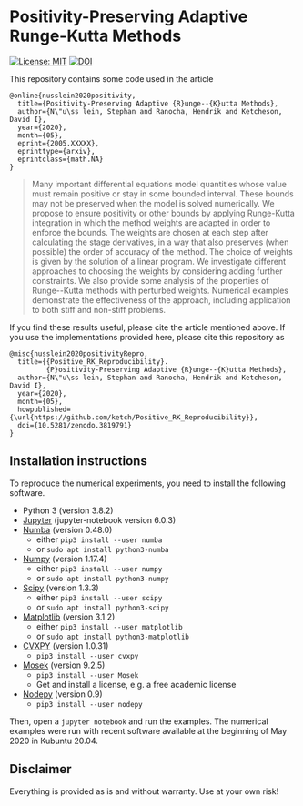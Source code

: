 # Positivity-Preserving Adaptive Runge-Kutta Methods

[![License: MIT](https://img.shields.io/badge/License-MIT-success.svg)](https://opensource.org/licenses/MIT)
[![DOI](https://zenodo.org/badge/262750089.svg)](https://zenodo.org/badge/latestdoi/262750089)

This repository contains some code used in the article
```
@online{nusslein2020positivity,
  title={Positivity-Preserving Adaptive {R}unge--{K}utta Methods},
  author={N\"u\ss lein, Stephan and Ranocha, Hendrik and Ketcheson, David I},
  year={2020},
  month={05},
  eprint={2005.XXXXX},
  eprinttype={arxiv},
  eprintclass={math.NA}
}
```

> Many important differential equations model quantities whose value must remain positive or stay in some bounded interval. These bounds may not be preserved when the model is solved numerically. We propose to ensure positivity or other bounds by applying Runge-Kutta integration in which the method weights are adapted in order to enforce the bounds. The weights are chosen at each step after calculating the stage derivatives, in a way that also preserves (when possible) the order of accuracy of the method. The choice of weights is given by the solution of a linear program. We investigate different approaches to choosing the weights by considering adding further constraints. We also provide some analysis of the properties
of Runge--Kutta methods with perturbed weights. Numerical examples demonstrate the effectiveness of the approach, including application to both stiff and non-stiff problems.

If you find these results useful, please cite the article mentioned above. If you
use the implementations provided here, please cite this repository as
```
@misc{nusslein2020positivityRepro,
  title={{Positive_RK_Reproducibility}.
         {P}ositivity-Preserving Adaptive {R}unge--{K}utta Methods},
  author={N\"u\ss lein, Stephan and Ranocha, Hendrik and Ketcheson, David I},
  year={2020},
  month={05},
  howpublished={\url{https://github.com/ketch/Positive_RK_Reproducibility}},
  doi={10.5281/zenodo.3819791}
}
```


## Installation instructions

To reproduce the numerical experiments, you need to install the following software.

- Python 3 (version 3.8.2)
- [Jupyter](https://jupyter.org/) (jupyter-notebook version 6.0.3)
- [Numba](http://numba.pydata.org/) (version 0.48.0)
  - either `pip3 install --user numba`
  - or `sudo apt install python3-numba`
- [Numpy](https://numpy.org/) (version 1.17.4)
  - either `pip3 install --user numpy`
  - or `sudo apt install python3-numpy`
- [Scipy](https://www.scipy.org/) (version 1.3.3)
  - either `pip3 install --user scipy`
  - or `sudo apt install python3-scipy`
- [Matplotlib](https://matplotlib.org/) (version 3.1.2)
  - either `pip3 install --user matplotlib`
  - or `sudo apt install python3-matplotlib`
- [CVXPY](https://www.cvxpy.org/) (version 1.0.31)
  - `pip3 install --user cvxpy`
- [Mosek](https://www.mosek.com/) (version 9.2.5)
  - `pip3 install --user Mosek`
  - Get and install a license, e.g. a free academic license
- [Nodepy](https://github.com/ketch/nodepy) (version 0.9)
  - `pip3 install --user nodepy`

Then, open a `jupyter notebook` and run the examples. The numerical examples were run with recent software available at the beginning of May 2020 in Kubuntu 20.04.


## Disclaimer

Everything is provided as is and without warranty. Use at your own risk!
